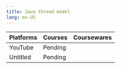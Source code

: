 ```yaml
---
title: Java thread model
lang: en-US
---
```


| Platforms | Courses | Coursewares |
|-----------|---------|-------------|
| YouTube   | Pending |             |
| Untitled  | Pending |             |

